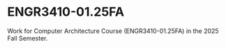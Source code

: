 # ENGR3410-01.25FA
Work for Computer Architecture Course (ENGR3410-01.25FA) in the 2025 Fall Semester.
